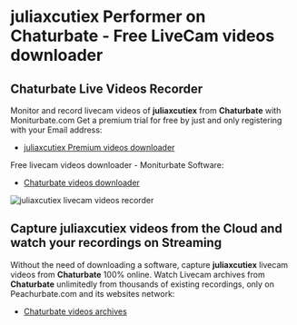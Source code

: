 # juliaxcutiex Performer on Chaturbate - Free LiveCam videos downloader

## Chaturbate Live Videos Recorder

Monitor and record livecam videos of **juliaxcutiex** from **Chaturbate** with Moniturbate.com
Get a premium trial for free by just and only registering with your Email address:
* [juliaxcutiex Premium videos downloader](https://moniturbate.com/request-demo-licence-key.html)

Free livecam videos downloader - Moniturbate Software:
* [Chaturbate videos downloader](https://moniturbate.com/moniturbate-download-software.html)

![juliaxcutiex livecam videos recorder](https://peachurnet.com/templates/moniturbate-software.png)


## Capture juliaxcutiex videos from the Cloud and watch your recordings on Streaming

Without the need of downloading a software, capture **juliaxcutiex** livecam videos from **Chaturbate** 100% online.
Watch Livecam archives from **Chaturbate** unlimitedly from thousands of existing recordings, only on Peachurbate.com and its websites network:
* [Chaturbate videos archives](https://peachurnet.com/)